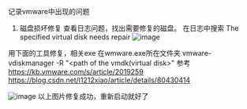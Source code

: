 记录vmware中出现的问题


1. 磁盘损坏修复
查看日志问题，找出需要修复的磁盘。
在日志中搜索 The specified virtual disk needs repair
![image](https://user-images.githubusercontent.com/12455138/175803452-23d03fcc-7496-436f-a826-653f663840b0.png)

用下面的工具修复，相关exe 在wmware.exe所在文件夹
vmware-vdiskmanager -R "<path of the vmdk(virtual disk>"
参考
https://kb.vmware.com/s/article/2019259
https://blog.csdn.net/l1212xiao/article/details/80430414

![image](https://user-images.githubusercontent.com/12455138/175803604-9e6d330e-3173-45b3-bf71-53f2bc82222c.png)
以上图片修复成功，重新启动就好了




